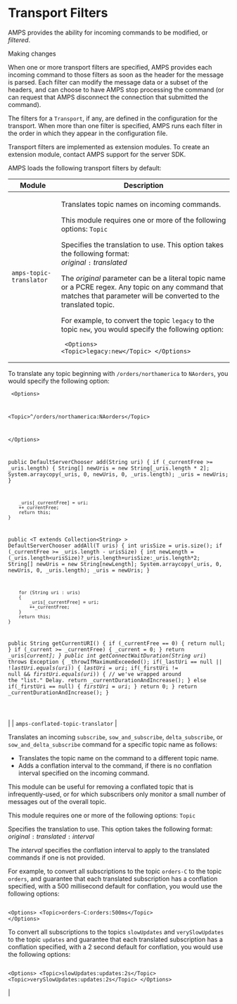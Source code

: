 # Transport Filters

AMPS provides the ability for incoming commands to be modified, or _filtered_.

Making changes

When one or more transport filters are specified, AMPS provides each incoming command to those filters as soon as the header for the message is parsed. Each filter can modify the message data or a subset of the headers, and can choose to have AMPS stop processing the command (or can request that AMPS disconnect the connection that submitted the command).

The filters for a `Transport`, if any, are defined in the configuration for the transport. When more than one filter is specified, AMPS runs each filter in the order in which they appear in the configuration file.

Transport filters are implemented as extension modules. To create an extension module, contact AMPS support for the server SDK.

AMPS loads the following transport filters by default:

| Module                            | Description                                                                                                                                                                                                                                                                                                                                                                                                                                                                                                                                                                                                                                                                                                                                                                                                                                                                                                                                                                                                                                                                                                                                                                                                                                                                                                                                                                                                                                                                                                                                                                                                                                                                                                                                                                                                                                                                                                                                                                                                                                                                                                                                                                                                                                                                                                                                                                                                                                                                                                                                                                                                                                                                                                                                                                                                                       |
| --------------------------------- | --------------------------------------------------------------------------------------------------------------------------------------------------------------------------------------------------------------------------------------------------------------------------------------------------------------------------------------------------------------------------------------------------------------------------------------------------------------------------------------------------------------------------------------------------------------------------------------------------------------------------------------------------------------------------------------------------------------------------------------------------------------------------------------------------------------------------------------------------------------------------------------------------------------------------------------------------------------------------------------------------------------------------------------------------------------------------------------------------------------------------------------------------------------------------------------------------------------------------------------------------------------------------------------------------------------------------------------------------------------------------------------------------------------------------------------------------------------------------------------------------------------------------------------------------------------------------------------------------------------------------------------------------------------------------------------------------------------------------------------------------------------------------------------------------------------------------------------------------------------------------------------------------------------------------------------------------------------------------------------------------------------------------------------------------------------------------------------------------------------------------------------------------------------------------------------------------------------------------------------------------------------------------------------------------------------------------------------------------------------------------------------------------------------------------------------------------------------------------------------------------------------------------------------------------------------------------------------------------------------------------------------------------------------------------------------------------------------------------------------------------------------------------------------------------------------------------------- |
| `amps-topic-translator`           | <p>Translates topic names on incoming commands.</p><p>This module requires one or more of the following options: <code>Topic</code></p><p>Specifies the translation to use. This option takes the following format:<br><em>original</em> <code>:</code> <em>translated</em></p><p>The <em>original</em> parameter can be a literal topic name or a PCRE regex. Any topic on any command that matches that parameter will be converted to the translated topic.</p><p>For example, to convert the topic <code>legacy</code> to the topic <code>new</code>, you would specify the following option:</p><pre><code> &#x3C;Options> &#x3C;Topic>legacy:new&#x3C;/Topic> &#x3C;/Options> 
</code></pre><p>To translate any topic beginning with <code>/orders/northamerica</code> to <code>NAorders</code>, you would specify the following option:</p><pre><code>
 &#x3C;Options> 
 
 &#x3C;Topic>^/orders/northamerica:NAorders&#x3C;/Topic> 
 
 &#x3C;/Options> 

public DefaultServerChooser add(String uri)
    {
        if (_currentFree >= _uris.length)
        {
            String[] newUris = new String[_uris.length * 2];
            System.arraycopy(_uris, 0, newUris, 0, _uris.length);
            _uris = newUris;
        }

        _uris[_currentFree] = uri;
        ++_currentFree;
        return this;
    }
public &#x3C;T extends Collection&#x3C;String> > DefaultServerChooser addAll(T uris)
    {
        int urisSize = uris.size();
        if (_currentFree >= _uris.length - urisSize)
        {
            int newLength = (_uris.length&#x3C;urisSize)?_uris.length+urisSize:_uris.length*2;
            String[] newUris = new String[newLength];
            System.arraycopy(_uris, 0, newUris, 0, _uris.length);
            _uris = newUris;
        }

        for (String uri : uris)
        {
            _uris[_currentFree] = uri;
            ++_currentFree;
        }
        return this;
    }
public String getCurrentURI()
    {
        if (_currentFree == 0)
        {
            return null;
        }
        if (_current >= _currentFree)
        {
            _current = 0;
        }
        return _uris[_current];
    }
public int getConnectWaitDuration(String uri_) throws Exception
    {
        _throwIfMaximumExceeded();
        if(_lastUri == null || !_lastUri.equals(uri_))
        {
            _lastUri = uri_;
            if(_firstUri != null &#x26;&#x26; _firstUri.equals(uri_))
            {
                // we've wrapped around the "list." Delay.
                return _currentDurationAndIncrease();
            }
            else if(_firstUri == null)
            {
                _firstUri = uri_;
            }
            return 0;
        }
        return _currentDurationAndIncrease();
    }
    
</code></pre> |
| `amps-conflated-topic-translator` | <p>Translates an incoming <code>subscribe</code>, <code>sow_and_subscribe</code>, <code>delta_subscribe</code>, or <code>sow_and_delta_subscribe</code> command for a specific topic name as follows:</p><ul><li>Translates the topic name on the command to a different topic name.</li><li>Adds a conflation interval to the command, if there is no conflation interval specified on the incoming command.</li></ul><p>This module can be useful for removing a conflated topic that is infrequently-used, or for which subscribers only monitor a small number of messages out of the overall topic.</p><p>This module requires one or more of the following options: <code>Topic</code></p><p>Specifies the translation to use. This option takes the following format:<br><em>original</em> <code>:</code> <em>translated</em> <code>:</code> <em>interval</em></p><p>The <em>interval</em> specifies the conflation interval to apply to the translated commands if one is not provided.</p><p>For example, to convert all subscriptions to the topic <code>orders-C</code> to the topic <code>orders</code>, and guarantee that each translated subscription has a conflation specified, with a 500 millisecond default for conflation, you would use the following options:</p><pre><code> &#x3C;Options> &#x3C;Topic>orders-C:orders:500ms&#x3C;/Topic> &#x3C;/Options> 
</code></pre><p>To convert all subscriptions to the topics <code>slowUpdates</code> and <code>verySlowUpdates</code> to the topic <code>updates</code> and guarantee that each translated subscription has a conflation specified, with a 2 second default for conflation, you would use the following options:</p><pre><code> &#x3C;Options> &#x3C;Topic>slowUpdates:updates:2s&#x3C;/Topic> &#x3C;Topic>verySlowUpdates:updates:2s&#x3C;/Topic> &#x3C;/Options> 
</code></pre>                                                                                                                                                                                                                                                                                                                                                                                                                                                                                                                                                                                                                                                                                                                                                                                                                                                                                                                                                               |
